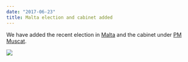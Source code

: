 ```yaml
---
date: "2017-06-23"
title: Malta election and cabinet added
---
```


We have added the recent election in [Malta](http://www.parlgov.org/explore/MLT/election/2017-06-03/) and the cabinet under [PM Muscat](http://www.parlgov.org/explore/MLT/cabinet/2017-06-06/).

![](/images/parliament-sweden.jpg)
